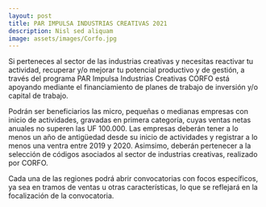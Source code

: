 ```yaml
---
layout: post
title: PAR IMPULSA INDUSTRIAS CREATIVAS 2021
description: Nisl sed aliquam
image: assets/images/Corfo.jpg
---
```


Si perteneces al sector de las industrias creativas y necesitas reactivar tu actividad, recuperar y/o mejorar tu potencial productivo y de gestión, a través del programa PAR Impulsa Industrias Creativas CORFO está apoyando mediante el financiamiento de planes de trabajo de inversión y/o capital de trabajo.

Podrán ser beneficiarios las micro, pequeñas o medianas empresas con inicio de actividades, gravadas en primera categoría, cuyas ventas netas anuales no superen las UF 100.000. Las empresas deberán tener a lo menos un año de antigüedad desde su inicio de actividades y registrar a lo menos una ventra entre 2019 y 2020. Asimsimo, deberán pertenecer a la selección de códigos asociados al sector de industrias creativas, realizado por CORFO.
 
Cada una de las regiones podrá abrir convocatorias con focos específicos, ya sea en tramos de ventas u otras características, lo que se reflejará en la focalización de la convocatoria.
